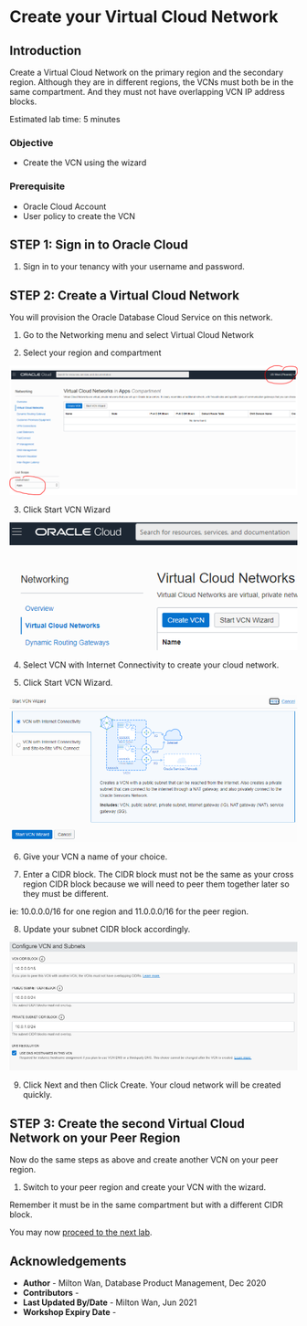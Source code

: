 # Create your Virtual Cloud Network

## Introduction
Create a Virtual Cloud Network on the primary region and the secondary region.  Although they are in different regions, the VCNs must both be in the same compartment. And they must not have overlapping VCN IP address blocks.

Estimated lab time:  5 minutes

### Objective
- Create the VCN using the wizard

### Prerequisite
- Oracle Cloud Account
- User policy to create the VCN

## **STEP 1:** Sign in to Oracle Cloud
1. Sign in to your tenancy with your username and password.

## **STEP 2:** Create a Virtual Cloud Network  

You will provision the Oracle Database Cloud Service on this network.

1. Go to the Networking menu and select Virtual Cloud Network

2. Select your region and compartment

  ![select-compartment](./images/select-compartment.png)

3. Click Start VCN Wizard

  ![image-20210121173942686](./images/image-20210121173942686.png)


4. Select VCN with Internet Connectivity to create your cloud network.

5. Click Start VCN Wizard.  

  ![image-20210121180617626](./images/image-20210121180617626.png)



6. Give your VCN a name of your choice.

7. Enter a CIDR block.  The CIDR block must not be the same as your cross region CIDR block because we will need to peer them together later so they must be different.  

ie: 10.0.0.0/16 for one region and 11.0.0.0/16 for the peer region.

8. Update your subnet CIDR block accordingly.

  ![image-20210121181204561](./images/image-20210121181204561.png)

9. Click Next and then Click Create.  Your cloud network will be created quickly.

## **STEP 3:** Create the second Virtual Cloud Network on your Peer Region
Now do the same steps as above and create another VCN on your peer region.  
1. Switch to your peer region and create your VCN with the wizard.  

Remember it must be in the same compartment but with a different CIDR block.


You may now [proceed to the next lab](#next).

## Acknowledgements
* **Author** - Milton Wan, Database Product Management, Dec 2020
* **Contributors** -  
* **Last Updated By/Date** - Milton Wan, Jun 2021
* **Workshop Expiry Date** -
